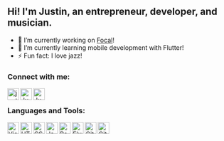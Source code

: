 ## Hi! I'm Justin, an entrepreneur, developer, and musician.

- 🚀 I’m currently working on [Focal][focal]!
- 🌱 I’m currently learning mobile development with Flutter!
- ⚡ Fun fact: I love jazz!

### Connect with me:

[<img align="left" alt="justinsun.me" width="26px" src="https://img.icons8.com/material-rounded/48/000000/globe--v1.png" />][website]
[<img align="left" alt="Justin Sun | YouTube" width="26px" src="https://img.icons8.com/ios-filled/48/000000/youtube-play.png" />][youtube]
[<img align="left" alt="Justin Sun | LinkedIn" width="26px" src="https://img.icons8.com/android/48/000000/linkedin.png" />][linkedin]

<br />

### Languages and Tools:

<img align="left" alt="Visual Studio Code" width="26px" src="https://img.icons8.com/color/48/000000/visual-studio-code-2019.png" />
<img align="left" alt="HTML5" width="26px" src="https://img.icons8.com/color/48/000000/html-5.png" />
<img align="left" alt="CSS3" width="26px" src="https://img.icons8.com/color/48/000000/css3.png" />
<img align="left" alt="JavaScript" width="26px" src="https://img.icons8.com/color/48/000000/javascript.png" />
<img align="left" alt="React" width="26px" src="https://img.icons8.com/plasticine/100/000000/react.png" />
<img align="left" alt="Flutter" width="26px" src="https://img.icons8.com/color/48/000000/flutter.png" />
<img align="left" alt="Git" width="26px" src="https://img.icons8.com/color/48/000000/git.png" />
<img align="left" alt="GitHub" width="26px" src="https://img.icons8.com/ios-glyphs/30/000000/github.png" />

[website]: https://justinsun.me
[youtube]: https://www.youtube.com/channel/UCq52u1VcV_IyI8TYgNqWZMg
[linkedin]: https://linkedin.com/in/justinsunyt
[focal]: https://focal.technology